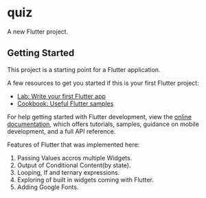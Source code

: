 # quiz

A new Flutter project.

## Getting Started

This project is a starting point for a Flutter application.

A few resources to get you started if this is your first Flutter project:

- [Lab: Write your first Flutter app](https://docs.flutter.dev/get-started/codelab)
- [Cookbook: Useful Flutter samples](https://docs.flutter.dev/cookbook)

For help getting started with Flutter development, view the
[online documentation](https://docs.flutter.dev/), which offers tutorials,
samples, guidance on mobile development, and a full API reference.



Features of Flutter that was implemented here: 
1) Passing Values accros multiple Widgets.
2) Output of Conditional Content(by state).
3) Looping, If and ternary expressions.
4) Exploring of built in widgets coming with Flutter.
5) Adding Google Fonts.


